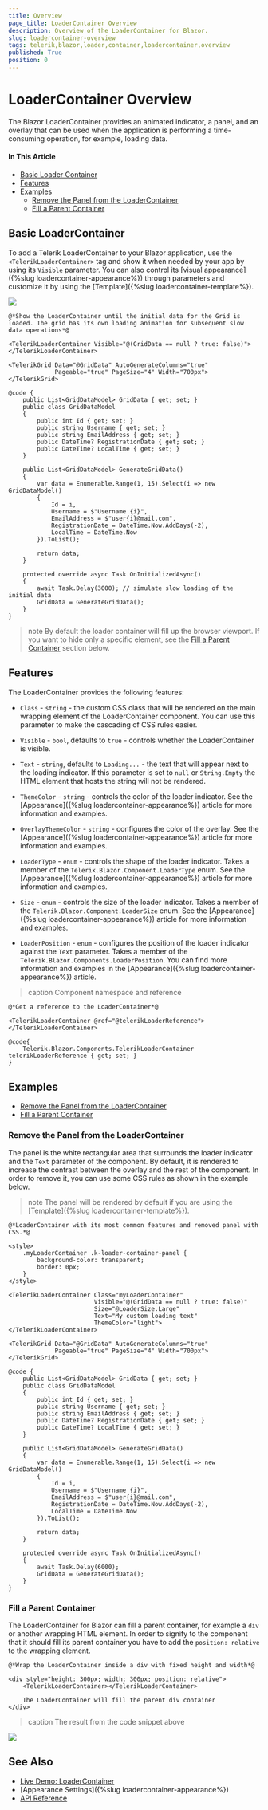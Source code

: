```yaml
---
title: Overview
page_title: LoaderContainer Overview
description: Overview of the LoaderContainer for Blazor.
slug: loadercontainer-overview
tags: telerik,blazor,loader,container,loadercontainer,overview
published: True
position: 0
---
```


# LoaderContainer Overview

The Blazor LoaderContainer provides an animated indicator, a panel, and an overlay that can be used when the application is performing a time-consuming operation, for example, loading data.

#### In This Article

* [Basic Loader Container](#basic-loadercontainer)
* [Features](#features)
* [Examples](#examples)
    * [Remove the Panel from the LoaderContainer](#remove-the-panel-from-the-loadercontainer)
    * [Fill a Parent Container](#fill-a-parent-container)

## Basic LoaderContainer

To add a Telerik LoaderContainer to your Blazor application, use the `<TelerikLoaderContainer>` tag and show it when needed by your app by using its `Visible` parameter. You can also control its [visual appearance]({%slug loadercontainer-appearance%}) through parameters and customize it by using the [Template]({%slug loadercontainer-template%}).

![](images/loadercontainer-overview-basic-example.gif)

````CSHTML
@*Show the LoaderContainer until the initial data for the Grid is loaded. The grid has its own loading animation for subsequent slow data operations*@

<TelerikLoaderContainer Visible="@(GridData == null ? true: false)"></TelerikLoaderContainer>

<TelerikGrid Data="@GridData" AutoGenerateColumns="true"
             Pageable="true" PageSize="4" Width="700px">
</TelerikGrid>

@code {
    public List<GridDataModel> GridData { get; set; }
    public class GridDataModel
    {
        public int Id { get; set; }
        public string Username { get; set; }
        public string EmailAddress { get; set; }
        public DateTime? RegistrationDate { get; set; }
        public DateTime? LocalTime { get; set; }
    }

    public List<GridDataModel> GenerateGridData()
    {
        var data = Enumerable.Range(1, 15).Select(i => new GridDataModel()
        {
            Id = i,
            Username = $"Username {i}",
            EmailAddress = $"user{i}@mail.com",
            RegistrationDate = DateTime.Now.AddDays(-2),
            LocalTime = DateTime.Now
        }).ToList();

        return data;
    }

    protected override async Task OnInitializedAsync()
    {
        await Task.Delay(3000); // simulate slow loading of the initial data
        GridData = GenerateGridData();
    }
}
````

>note By default the loader container will fill up the browser viewport. If you want to hide only a specific element, see the [Fill a Parent Container](#fill-a-parent-container) section below.

## Features

The LoaderContainer provides the following features:

* `Class` - `string` - the custom CSS class that will be rendered on the main wrapping element of the LoaderContainer component. You can use this parameter to make the cascading of CSS rules easier.

* `Visible` - `bool`, defaults to `true` - controls whether the LoaderContainer is visible. 

* `Text` - `string`, defaults to `Loading...` - the text that will appear next to the loading indicator. If this parameter is set to `null` or `String.Empty` the HTML element that hosts the string will not be rendered.

* `ThemeColor` - `string` - controls the color of the loader indicator. See the [Appearance]({%slug loadercontainer-appearance%}) article for more information and examples.

* `OverlayThemeColor` - `string` - configures the color of the overlay. See the [Appearance]({%slug loadercontainer-appearance%}) article for more information and examples.

* `LoaderType` - `enum` - controls the shape of the loader indicator. Takes a member of the `Telerik.Blazor.Component.LoaderType` enum. See the [Appearance]({%slug loadercontainer-appearance%}) article for more information and examples.

* `Size` - `enum` - controls the size of the loader indicator. Takes a member of the `Telerik.Blazor.Component.LoaderSize` enum. See the [Appearance]({%slug loadercontainer-appearance%}) article for more information and examples.

* `LoaderPosition` - `enum` - configures the position of the loader indicator against the `Text` parameter. Takes a member of the `Telerik.Blazor.Components.LoaderPosition`. You can find more information and examples in the [Appearance]({%slug loadercontainer-appearance%}) article.


>caption Component namespace and reference

````CSHTML
@*Get a reference to the LoaderContainer*@

<TelerikLoaderContainer @ref="@telerikLoaderReference"></TelerikLoaderContainer>

@code{
    Telerik.Blazor.Components.TelerikLoaderContainer telerikLoaderReference { get; set; }
}
````

## Examples

* [Remove the Panel from the LoaderContainer](#remove-the-panel-from-the-loadercontainer)
* [Fill a Parent Container](#fill-a-parent-container)

### Remove the Panel from the LoaderContainer

The panel is the white rectangular area that surrounds the loader indicator and the `Text` parameter of the component. By default, it is rendered to increase the contrast between the overlay and the rest of the component. In order to remove it, you can use some CSS rules as shown in the example below.

>note The panel will be rendered by default if you are using the [Template]({%slug loadercontainer-template%}).

````CSHTML
@*LoaderContainer with its most common features and removed panel with CSS.*@

<style>
    .myLoaderContainer .k-loader-container-panel {
        background-color: transparent;
        border: 0px;
    }
</style>

<TelerikLoaderContainer Class="myLoaderContainer"
                        Visible="@(GridData == null ? true: false)"
                        Size="@LoaderSize.Large"
                        Text="My custom loading text"
                        ThemeColor="light">
</TelerikLoaderContainer>

<TelerikGrid Data="@GridData" AutoGenerateColumns="true"
             Pageable="true" PageSize="4" Width="700px">
</TelerikGrid>

@code {
    public List<GridDataModel> GridData { get; set; }
    public class GridDataModel
    {
        public int Id { get; set; }
        public string Username { get; set; }
        public string EmailAddress { get; set; }
        public DateTime? RegistrationDate { get; set; }
        public DateTime? LocalTime { get; set; }
    }

    public List<GridDataModel> GenerateGridData()
    {
        var data = Enumerable.Range(1, 15).Select(i => new GridDataModel()
        {
            Id = i,
            Username = $"Username {i}",
            EmailAddress = $"user{i}@mail.com",
            RegistrationDate = DateTime.Now.AddDays(-2),
            LocalTime = DateTime.Now
        }).ToList();

        return data;
    }

    protected override async Task OnInitializedAsync()
    {
        await Task.Delay(6000);
        GridData = GenerateGridData();
    }
}
````

### Fill a Parent Container

The LoaderContainer for Blazor can fill a parent container, for example a `div` or another wrapping HTML element. In order to signify to the component that it should fill its parent container you have to add the `position: relative` to the wrapping element.

````CSHTML
@*Wrap the LoaderContainer inside a div with fixed height and width*@

<div style="height: 300px; width: 300px; position: relative">
    <TelerikLoaderContainer></TelerikLoaderContainer>

    The LoaderContainer will fill the parent div container
</div>
````

>caption The result from the code snippet above

![](images/loadercontainer-fill-parent.png)

## See Also

  * [Live Demo: LoaderContainer](https://demos.telerik.com/blazor-ui/loadercontainer/overview)
  * [Appearance Settings]({%slug loadercontainer-appearance%})
  * [API Reference](https://docs.telerik.com/blazor-ui/api/Telerik.Blazor.Components.TelerikLoaderContainer)
   
